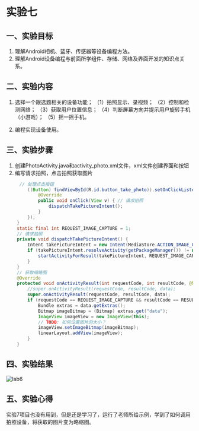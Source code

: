 # 实验七
## 一、实验目标
1. 理解Android相机、蓝牙、传感器等设备编程方法。
2. 理解Android设备编程与前面所学组件、存储、网络及界面开发的知识点关系。

## 二、实验内容
1. 选择一个跟选题相关的设备功能；
（1）拍照显示、录视频；
（2）控制和检测网络；
（3）获取用户位置信息；
（4）判断屏幕方向并提示用户旋转手机（小游戏）；
（5）摇一摇手机。

2. 编程实现设备使用。

## 三、实验步骤
1. 创建PhotoActivity.java和activity_photo.xml文件，xml文件创建界面和按钮
2. 编写请求拍照，点击拍照获取图片
```java
     // 处理点击按钮
        ((Button) findViewById(R.id.button_take_photo)).setOnClickListener(new View.OnClickListener() {
            @Override
            public void onClick(View v) { // 请求拍照
                dispatchTakePictureIntent();
            }
        });
    }
    static final int REQUEST_IMAGE_CAPTURE = 1;
    // 请求拍照
    private void dispatchTakePictureIntent() {
        Intent takePictureIntent = new Intent(MediaStore.ACTION_IMAGE_CAPTURE);
        if (takePictureIntent.resolveActivity(getPackageManager()) != null) {
            startActivityForResult(takePictureIntent, REQUEST_IMAGE_CAPTURE);
        }
    }
    // 获取缩略图
    @Override
    protected void onActivityResult(int requestCode, int resultCode, @Nullable Intent data) {
        //super.onActivityResult(requestCode, resultCode, data);
        super.onActivityResult(requestCode, resultCode, data);
        if (requestCode == REQUEST_IMAGE_CAPTURE && resultCode == RESULT_OK) {
            Bundle extras = data.getExtras();
            Bitmap imageBitmap = (Bitmap) extras.get("data");
            ImageView imageView = new ImageView(this);
            // TODO: 如何设置图片的大小？
            imageView.setImageBitmap(imageBitmap);
            linearLayout.addView(imageView);
        }
    }
```
## 四、实验结果
![lab6](https://github.com/yesijie0216/android-labs-2020/blob/master/students/net1814080903136/shiyan7.jpg)
## 五、实验心得
实验7项目也没有用到，但是还是学习了，运行了老师所给示例，学到了如何调用拍照设备，将获取的图片变为略缩图。
